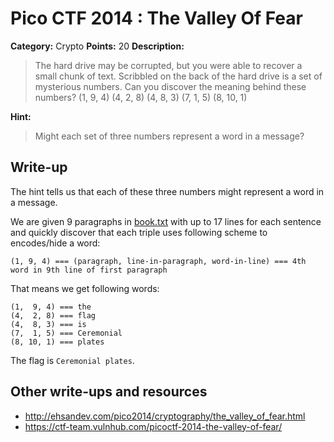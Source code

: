 # Pico CTF 2014 : The Valley Of Fear

**Category:** Crypto
**Points:** 20
**Description:**

>The hard drive may be corrupted, but you were able to recover a small chunk of text. Scribbled on the back of the hard drive is a set of mysterious numbers. Can you discover the meaning behind these numbers? (1, 9, 4) (4, 2, 8) (4, 8, 3) (7, 1, 5) (8, 10, 1)

**Hint:**
>Might each set of three numbers represent a word in a message?

## Write-up

The hint tells us that each of these three numbers might represent a word in a message.

We are given 9 paragraphs in [book.txt]() with up to 17 lines for each sentence and quickly discover that each triple uses following scheme to encodes/hide a word:

```
(1, 9, 4) === (paragraph, line-in-paragraph, word-in-line) === 4th word in 9th line of first paragraph
```

That means we get following words:

```
(1,  9, 4) === the
(4,  2, 8) === flag
(4,  8, 3) === is
(7,  1, 5) === Ceremonial
(8, 10, 1) === plates
```

The flag is `Ceremonial plates`.

## Other write-ups and resources

* <http://ehsandev.com/pico2014/cryptography/the_valley_of_fear.html>
* <https://ctf-team.vulnhub.com/picoctf-2014-the-valley-of-fear/>
